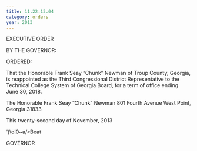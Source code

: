 ```yaml
---
title: 11.22.13.04
category: orders
year: 2013
---
```

 

EXECUTIVE ORDER

BY THE GOVERNOR:

ORDERED:

That the Honorable Frank Seay “Chunk” Newman of Troup
County, Georgia, is reappointed as the Third Congressional District
Representative to the Technical College System of Georgia Board,
for a term of office ending June 30, 2018.

The Honorable Frank Seay “Chunk” Newman
801 Fourth Avenue
West Point, Georgia 31833

This twenty-second day of November, 2013

‘(\oI0~a/«Beat

GOVERNOR

